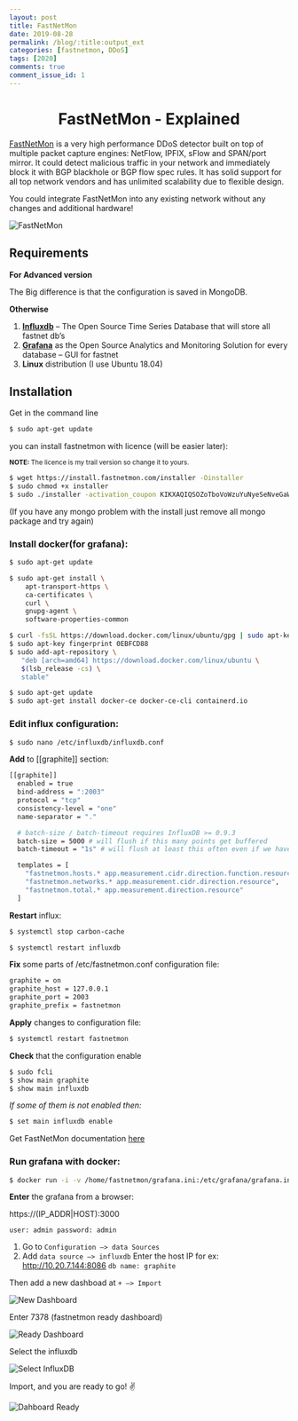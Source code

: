 ```yaml
---
layout: post
title: FastNetMon
date: 2019-08-28
permalink: /blog/:title:output_ext
categories: [fastnetmon, DDoS]
tags: [2020]
comments: true
comment_issue_id: 1
---
```


<div class="paragraph">
  <h1 style="text-align:center;">FastNetMon - Explained</h1>
  <p><a href="https://fastnetmon.com/">FastNetMon</a> is a very high performance DDoS detector built on top of multiple packet capture engines: NetFlow, IPFIX, sFlow and SPAN/port mirror. It could detect malicious traffic in your network and immediately block it with BGP blackhole or BGP flow spec rules. It has solid support for all top network vendors and has unlimited scalability due to flexible design.</p>
  <p> You could integrate FastNetMon into any existing network without any changes and additional hardware!</p>
</div>

<!-- more -->

![FastNetMon]({{base}}/assets/img/posts/fastnetmon.jpg)

## Requirements

**For Advanced version**

The Big difference is that the configuration is saved in MongoDB.

**Otherwise**

1. **[Influxdb](https://www.influxdata.com/)** – The Open Source Time Series Database that will store all fastnet db’s
2. **[Grafana](https://grafana.com/)** as the Open Source Analytics and Monitoring Solution for every database – GUI for fastnet
3. **Linux** distribution (I use Ubuntu 18.04)

## Installation

Get in the command line

```bash
$ sudo apt-get update
```

you can install fastnetmon with licence (will be easier later):

<small><strong>NOTE: </strong>The licence is my trail version so change it to yours.</small>

```bash
$ wget https://install.fastnetmon.com/installer -Oinstaller
$ sudo chmod +x installer
$ sudo ./installer -activation_coupon KIKXAQIQSOZoTboVoWzuYuNyeSeNveGaWyuRiKgaGoZgoMaFkuBoHjoQuSdeLaXcCopy
```

(If you have any mongo problem with the install just remove all mongo package and try again)

### Install docker(for grafana):

```bash
$ sudo apt-get update

$ sudo apt-get install \
    apt-transport-https \
    ca-certificates \
    curl \
    gnupg-agent \
    software-properties-common

$ curl -fsSL https://download.docker.com/linux/ubuntu/gpg | sudo apt-key add -
$ sudo apt-key fingerprint 0EBFCD88
$ sudo add-apt-repository \
   "deb [arch=amd64] https://download.docker.com/linux/ubuntu \
   $(lsb_release -cs) \
   stable"

$ sudo apt-get update
$ sudo apt-get install docker-ce docker-ce-cli containerd.io
```

### Edit influx configuration:

```bash
$ sudo nano /etc/influxdb/influxdb.conf
```

**Add** to [[graphite]] section:

```bash
[[graphite]]
  enabled = true
  bind-address = ":2003"
  protocol = "tcp"
  consistency-level = "one"
  name-separator = "."

  # batch-size / batch-timeout requires InfluxDB >= 0.9.3
  batch-size = 5000 # will flush if this many points get buffered
  batch-timeout = "1s" # will flush at least this often even if we haven't hit buffer limit

  templates = [
    "fastnetmon.hosts.* app.measurement.cidr.direction.function.resource",
    "fastnetmon.networks.* app.measurement.cidr.direction.resource",
    "fastnetmon.total.* app.measurement.direction.resource"
  ]
```

**Restart** influx:

```bash
$ systemctl stop carbon-cache

$ systemctl restart influxdb
```

**Fix** some parts of /etc/fastnetmon.conf configuration file:

```bash
graphite = on
graphite_host = 127.0.0.1
graphite_port = 2003
graphite_prefix = fastnetmon
```

**Apply** changes to configuration file:

```bash
$ systemctl restart fastnetmon
```

**Check** that the configuration enable

```bash
$ sudo fcli
$ show main graphite
$ show main influxdb
```

_If some of them is not enabled then:_

```bash
$ set main influxdb enable
```

Get FastNetMon documentation [here](https://fastnetmon.com/fastnetmon-advanced-configuration-options/)

### Run grafana with docker:

```bash
$ docker run -i -v /home/fastnetmon/grafana.ini:/etc/grafana/grafana.ini -d -p 3000:3000 --name grafana grafana/grafanaCopy
```

**Enter** the grafana from a browser:

https://(IP_ADDR|HOST):3000

`user: admin
password: admin`

1. Go to `Configuration –> data Sources`
2. Add `data source –> influxdb`
Enter the host IP for ex: <u>http://10.20.7.144:8086</u>
`db name: graphite`

Then add a new dashboad at `+ –> Import`

![New Dashboard]({{base}}/assets/img/posts/add-new-dashboard.png)

Enter 7378 (fastnetmon ready dashboard)

![Ready Dashboard]({{base}}/assets/img/posts/fastnetmon-ready-dashboard.png)

Select the influxdb

![Select InfluxDB]({{base}}/assets/img/posts/select-influxdb.png)

Import, and you are ready to go! :v:

![Dahboard Ready]({{base}}/assets/img/posts/dashboard-ready.png)
